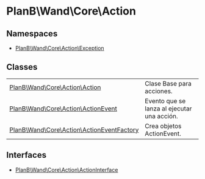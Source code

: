 
                                                                                                                                            
    
# PlanB\Wand\Core\Action

## Namespaces
- [PlanB\Wand\Core\Action\Exception](../../../PlanB/Wand/Core/Action/Exception.md)


## Classes
| | |
| --- | --- |
| [PlanB\Wand\Core\Action\Action](../../../PlanB/Wand/Core/Action/Action.md) | Clase Base para acciones. |
| [PlanB\Wand\Core\Action\ActionEvent](../../../PlanB/Wand/Core/Action/ActionEvent.md) | Evento que se lanza al ejecutar una acción. |
| [PlanB\Wand\Core\Action\ActionEventFactory](../../../PlanB/Wand/Core/Action/ActionEventFactory.md) | Crea objetos ActionEvent. |


## Interfaces
- [PlanB\Wand\Core\Action\ActionInterface](../../../PlanB/Wand/Core/Action/ActionInterface.md)




                                                                                                                                                                                                                                                                                                                                                                                                            
    
                                                                                                                                                                                                                                                                             
                